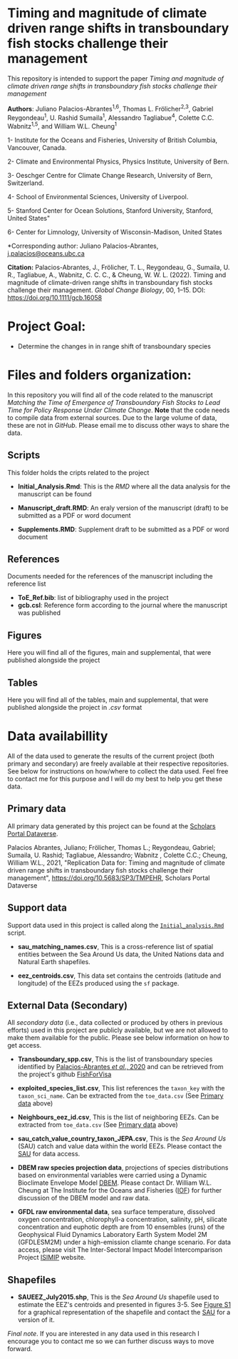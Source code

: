 # Timing and magnitude of climate driven range shifts in transboundary fish stocks challenge their management


This repository is intended to support the paper *Timing and magnitude of climate driven range shifts in transboundary fish stocks challenge their management* 

**Authors**: Juliano Palacios-Abrantes<sup>1,6</sup>, Thomas L. Frölicher<sup>2,3</sup>, Gabriel Reygondeau<sup>1</sup>, U. Rashid
Sumaila<sup>1</sup>, Alessandro Tagliabue<sup>4</sup>, Colette C.C. Wabnitz<sup>1,5</sup>, and William W.L. Cheung<sup>1</sup>

1- Institute for the Oceans and Fisheries, University of British Columbia, Vancouver, Canada. 

2- Climate and Environmental Physics, Physics Institute, University of Bern.

3- Oeschger Centre for Climate Change Research, University of Bern, Switzerland.

4- School of Environmental Sciences, University of Liverpool.

5- Stanford Center for Ocean Solutions, Stanford University, Stanford, United States"

6- Center for Limnology, University of Wisconsin-Madison, United States



\*Corresponding author: Juliano Palacios-Abrantes, j.palacios@oceans.ubc.ca


**Citation:** Palacios-Abrantes, J., Frölicher, T. L., Reygondeau, G., Sumaila, U. R., Tagliabue, A., Wabnitz, C. C. C., & Cheung, W. W. L. (2022). Timing and magnitude of climate-driven range shifts in transboundary fish stocks challenge their management. *Global Change Biology*, 00, 1–15. DOI: https://doi.org/10.1111/gcb.16058


# Project Goal:

- Determine the changes in in range shift of transboundary species 

# Files and folders organization:

In this repository you will find all of the code related to the manuscript *Matching the Time of Emergence of Transboundary Fish Stocks to Lead Time for Policy Response Under Climate Change*. **Note** that the code needs to compile data from external sources. Due to the large volume of data, these are not in *GitHub*. Please email me to discuss other ways to share the data.

## Scripts

This folder holds the cripts related to the project

- **Initial_Analysis.Rmd**: This is the *RMD* where all the data analysis for the manuscript can be found

- **Manuscript_draft.RMD**: An eraly version of the manuscript (draft) to be submitted as a PDF or word document

- **Supplements.RMD**: Supplement draft to be submitted as a PDF or word document

## References

Documents needed for the references of the manuscript including the reference list

- **ToE_Ref.bib**: list of bibliography used in the project
- **gcb.csl**: Reference form according to the journal where the manuscript was published

## Figures

Here you will find all of the figures, main and supplemental, that were published alongside the project

## Tables

Here you will find all of the tables, main and supplemental, that were published alongside the project in *.csv* format

# Data availabillity 

All of the data used to generate the results of the current project (both primary and secondary) are freely available at their respective repositories. See below for instructions on how/where to collect the data used. Feel free to contact me for this purpose and I will do my best to help you get these data. 

## Primary data

All primary data generated by this project can be found at the [Scholars Portal Dataverse](https://doi.org/10.5683/SP3/TMPEHR).

Palacios Abrantes, Juliano; Frölicher, Thomas L.; Reygondeau, Gabriel; Sumaila, U. Rashid; Tagliabue, Alessandro; Wabnitz , Colette C.C.; Cheung, William W.L., 2021, "Replication Data for: Timing and magnitude of climate driven range shifts in transboundary fish stocks challenge their management", https://doi.org/10.5683/SP3/TMPEHR, Scholars Portal Dataverse

## Support data

Support data used in this project is called along the [`Initial_analysis.Rmd`]() script.

- **sau_matching_names.csv**, This is a cross-reference list of spatial entities between the Sea Around Us data, the United Nations data and Natural Earth shapefiles. 

- **eez_centroids.csv**, This data set contains the centroids (latitude and longitude) of the EEZs produced using the `sf` package.

## External Data (Secondary)

All *secondary data* (i.e., data collected or produced by others in previous efforts) used in this project are publicly available, but we are not allowed to make them available for the public. Please see below information on how to get access.

- **Transboundary_spp.csv**, This is the list of transboundary species identified by [Palacios-Abrantes *et al*., 2020](https://www.nature.com/articles/s41598-020-74644-2) and can be retrieved from the project's github [FishForVisa](https://github.com/jepa/FishForVisa/tree/master/Data/Results) 

- **exploited_species_list.csv**, This list references the `taxon_key` with the `taxon_sci_name`. Can be extracted from the `toe_data.csv` (See [Primary data](https://github.com/jepa/EmergingFish#primary-data) above)

- **Neighbours_eez_id.csv**, This is the list of neighboring EEZs. Can be extracted from `toe_data.csv` (See [Primary data](https://github.com/jepa/EmergingFish#primary-data) above)

- **sau_catch_value_country_taxon_JEPA.csv**, This is the *Sea Around Us* (SAU) catch and value data within the world EEZs. Please contact the [SAU](http://seaaroundus.org) for data access.

- **DBEM raw species projection data**, projections of species distributions based on environmental variables were carried using a Dynamic Bioclimate Envelope Model [DBEM](https://www.sciencedirect.com/science/article/abs/pii/S0304380016000053). Please contact Dr. William W.L. Cheung at The Institute for the Oceans and Fisheries ([IOF](https://oceans.ubc.ca/william-cheung/)) for further discussion of the DBEM model and raw data. 

- **GFDL raw environmental data**, sea surface temperature, dissolved oxygen concentration, chlorophyll-a concentration, salinity, pH, silicate concentration and euphotic depth are from 10 ensembles (runs) of the Geophysical Fluid Dynamics Laboratory Earth System Model 2M (GFDLESM2M) under a high-emission cliamte change scenario. For data access, please visit The Inter-Sectoral Impact Model Intercomparison Project [ISIMIP](https://www.isimip.org/gettingstarted/input-data-bias-correction/details/51/) website.

## Shapefiles

- **SAUEEZ_July2015.shp**, This is the *Sea Around Us* shapefile used to estimate the EEZ's centroids and presented in figures 3-5. See [Figure S1](https://github.com/jepa/EmergingFish/blob/gcb_rev/Figures/FigS1.png) for a graphical representation of the shapefile and contact the [SAU](http://seaaroundus.org) for a version of it. 

*Final note*. If you are interested in any data used in this research I encourage you to contact me so we can further discuss ways to move forward. 


